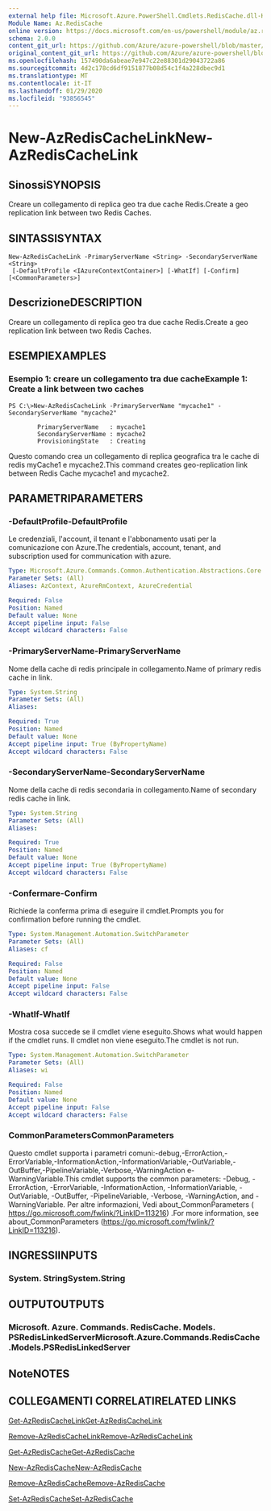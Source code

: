 ```yaml
---
external help file: Microsoft.Azure.PowerShell.Cmdlets.RedisCache.dll-Help.xml
Module Name: Az.RedisCache
online version: https://docs.microsoft.com/en-us/powershell/module/az.rediscache/new-azrediscachelink
schema: 2.0.0
content_git_url: https://github.com/Azure/azure-powershell/blob/master/src/RedisCache/RedisCache/help/New-AzRedisCacheLink.md
original_content_git_url: https://github.com/Azure/azure-powershell/blob/master/src/RedisCache/RedisCache/help/New-AzRedisCacheLink.md
ms.openlocfilehash: 157490da6abeae7e947c22e88301d29043722a86
ms.sourcegitcommit: 4d2c178cd6df9151877b08d54c1f4a228dbec9d1
ms.translationtype: MT
ms.contentlocale: it-IT
ms.lasthandoff: 01/29/2020
ms.locfileid: "93856545"
---
```

# <span data-ttu-id="d1f3c-101">New-AzRedisCacheLink</span><span class="sxs-lookup"><span data-stu-id="d1f3c-101">New-AzRedisCacheLink</span></span>

## <span data-ttu-id="d1f3c-102">Sinossi</span><span class="sxs-lookup"><span data-stu-id="d1f3c-102">SYNOPSIS</span></span>
<span data-ttu-id="d1f3c-103">Creare un collegamento di replica geo tra due cache Redis.</span><span class="sxs-lookup"><span data-stu-id="d1f3c-103">Create a geo replication link between two Redis Caches.</span></span>

## <span data-ttu-id="d1f3c-104">SINTASSI</span><span class="sxs-lookup"><span data-stu-id="d1f3c-104">SYNTAX</span></span>

```
New-AzRedisCacheLink -PrimaryServerName <String> -SecondaryServerName <String>
 [-DefaultProfile <IAzureContextContainer>] [-WhatIf] [-Confirm] [<CommonParameters>]
```

## <span data-ttu-id="d1f3c-105">Descrizione</span><span class="sxs-lookup"><span data-stu-id="d1f3c-105">DESCRIPTION</span></span>
<span data-ttu-id="d1f3c-106">Creare un collegamento di replica geo tra due cache Redis.</span><span class="sxs-lookup"><span data-stu-id="d1f3c-106">Create a geo replication link between two Redis Caches.</span></span>

## <span data-ttu-id="d1f3c-107">ESEMPI</span><span class="sxs-lookup"><span data-stu-id="d1f3c-107">EXAMPLES</span></span>

### <span data-ttu-id="d1f3c-108">Esempio 1: creare un collegamento tra due cache</span><span class="sxs-lookup"><span data-stu-id="d1f3c-108">Example 1: Create a link between two caches</span></span>
```
PS C:\>New-AzRedisCacheLink -PrimaryServerName "mycache1" -SecondaryServerName "mycache2"

        PrimaryServerName   : mycache1
        SecondaryServerName : mycache2
        ProvisioningState   : Creating
```

<span data-ttu-id="d1f3c-109">Questo comando crea un collegamento di replica geografica tra le cache di redis myCache1 e mycache2.</span><span class="sxs-lookup"><span data-stu-id="d1f3c-109">This command creates geo-replication link between Redis Cache mycache1 and mycache2.</span></span>

## <span data-ttu-id="d1f3c-110">PARAMETRI</span><span class="sxs-lookup"><span data-stu-id="d1f3c-110">PARAMETERS</span></span>

### <span data-ttu-id="d1f3c-111">-DefaultProfile</span><span class="sxs-lookup"><span data-stu-id="d1f3c-111">-DefaultProfile</span></span>
<span data-ttu-id="d1f3c-112">Le credenziali, l'account, il tenant e l'abbonamento usati per la comunicazione con Azure.</span><span class="sxs-lookup"><span data-stu-id="d1f3c-112">The credentials, account, tenant, and subscription used for communication with azure.</span></span>

```yaml
Type: Microsoft.Azure.Commands.Common.Authentication.Abstractions.Core.IAzureContextContainer
Parameter Sets: (All)
Aliases: AzContext, AzureRmContext, AzureCredential

Required: False
Position: Named
Default value: None
Accept pipeline input: False
Accept wildcard characters: False
```

### <span data-ttu-id="d1f3c-113">-PrimaryServerName</span><span class="sxs-lookup"><span data-stu-id="d1f3c-113">-PrimaryServerName</span></span>
<span data-ttu-id="d1f3c-114">Nome della cache di redis principale in collegamento.</span><span class="sxs-lookup"><span data-stu-id="d1f3c-114">Name of primary redis cache in link.</span></span>

```yaml
Type: System.String
Parameter Sets: (All)
Aliases:

Required: True
Position: Named
Default value: None
Accept pipeline input: True (ByPropertyName)
Accept wildcard characters: False
```

### <span data-ttu-id="d1f3c-115">-SecondaryServerName</span><span class="sxs-lookup"><span data-stu-id="d1f3c-115">-SecondaryServerName</span></span>
<span data-ttu-id="d1f3c-116">Nome della cache di redis secondaria in collegamento.</span><span class="sxs-lookup"><span data-stu-id="d1f3c-116">Name of secondary redis cache in link.</span></span>

```yaml
Type: System.String
Parameter Sets: (All)
Aliases:

Required: True
Position: Named
Default value: None
Accept pipeline input: True (ByPropertyName)
Accept wildcard characters: False
```

### <span data-ttu-id="d1f3c-117">-Confermare</span><span class="sxs-lookup"><span data-stu-id="d1f3c-117">-Confirm</span></span>
<span data-ttu-id="d1f3c-118">Richiede la conferma prima di eseguire il cmdlet.</span><span class="sxs-lookup"><span data-stu-id="d1f3c-118">Prompts you for confirmation before running the cmdlet.</span></span>

```yaml
Type: System.Management.Automation.SwitchParameter
Parameter Sets: (All)
Aliases: cf

Required: False
Position: Named
Default value: None
Accept pipeline input: False
Accept wildcard characters: False
```

### <span data-ttu-id="d1f3c-119">-WhatIf</span><span class="sxs-lookup"><span data-stu-id="d1f3c-119">-WhatIf</span></span>
<span data-ttu-id="d1f3c-120">Mostra cosa succede se il cmdlet viene eseguito.</span><span class="sxs-lookup"><span data-stu-id="d1f3c-120">Shows what would happen if the cmdlet runs.</span></span>
<span data-ttu-id="d1f3c-121">Il cmdlet non viene eseguito.</span><span class="sxs-lookup"><span data-stu-id="d1f3c-121">The cmdlet is not run.</span></span>

```yaml
Type: System.Management.Automation.SwitchParameter
Parameter Sets: (All)
Aliases: wi

Required: False
Position: Named
Default value: None
Accept pipeline input: False
Accept wildcard characters: False
```

### <span data-ttu-id="d1f3c-122">CommonParameters</span><span class="sxs-lookup"><span data-stu-id="d1f3c-122">CommonParameters</span></span>
<span data-ttu-id="d1f3c-123">Questo cmdlet supporta i parametri comuni:-debug,-ErrorAction,-ErrorVariable,-InformationAction,-InformationVariable,-OutVariable,-OutBuffer,-PipelineVariable,-Verbose,-WarningAction e-WarningVariable.</span><span class="sxs-lookup"><span data-stu-id="d1f3c-123">This cmdlet supports the common parameters: -Debug, -ErrorAction, -ErrorVariable, -InformationAction, -InformationVariable, -OutVariable, -OutBuffer, -PipelineVariable, -Verbose, -WarningAction, and -WarningVariable.</span></span> <span data-ttu-id="d1f3c-124">Per altre informazioni, Vedi about_CommonParameters ( https://go.microsoft.com/fwlink/?LinkID=113216) .</span><span class="sxs-lookup"><span data-stu-id="d1f3c-124">For more information, see about_CommonParameters (https://go.microsoft.com/fwlink/?LinkID=113216).</span></span>

## <span data-ttu-id="d1f3c-125">INGRESSI</span><span class="sxs-lookup"><span data-stu-id="d1f3c-125">INPUTS</span></span>

### <span data-ttu-id="d1f3c-126">System. String</span><span class="sxs-lookup"><span data-stu-id="d1f3c-126">System.String</span></span>

## <span data-ttu-id="d1f3c-127">OUTPUT</span><span class="sxs-lookup"><span data-stu-id="d1f3c-127">OUTPUTS</span></span>

### <span data-ttu-id="d1f3c-128">Microsoft. Azure. Commands. RedisCache. Models. PSRedisLinkedServer</span><span class="sxs-lookup"><span data-stu-id="d1f3c-128">Microsoft.Azure.Commands.RedisCache.Models.PSRedisLinkedServer</span></span>

## <span data-ttu-id="d1f3c-129">Note</span><span class="sxs-lookup"><span data-stu-id="d1f3c-129">NOTES</span></span>

## <span data-ttu-id="d1f3c-130">COLLEGAMENTI CORRELATI</span><span class="sxs-lookup"><span data-stu-id="d1f3c-130">RELATED LINKS</span></span>

[<span data-ttu-id="d1f3c-131">Get-AzRedisCacheLink</span><span class="sxs-lookup"><span data-stu-id="d1f3c-131">Get-AzRedisCacheLink</span></span>](./Get-AzRedisCacheLink.md)

[<span data-ttu-id="d1f3c-132">Remove-AzRedisCacheLink</span><span class="sxs-lookup"><span data-stu-id="d1f3c-132">Remove-AzRedisCacheLink</span></span>](./Remove-AzRedisCacheLink.md)

[<span data-ttu-id="d1f3c-133">Get-AzRedisCache</span><span class="sxs-lookup"><span data-stu-id="d1f3c-133">Get-AzRedisCache</span></span>](./Get-AzRedisCache.md)

[<span data-ttu-id="d1f3c-134">New-AzRedisCache</span><span class="sxs-lookup"><span data-stu-id="d1f3c-134">New-AzRedisCache</span></span>](./New-AzRedisCache.md)

[<span data-ttu-id="d1f3c-135">Remove-AzRedisCache</span><span class="sxs-lookup"><span data-stu-id="d1f3c-135">Remove-AzRedisCache</span></span>](./Remove-AzRedisCache.md)

[<span data-ttu-id="d1f3c-136">Set-AzRedisCache</span><span class="sxs-lookup"><span data-stu-id="d1f3c-136">Set-AzRedisCache</span></span>](./Set-AzRedisCache.md)